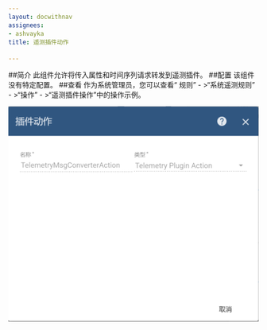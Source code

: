 ```yaml
---
layout: docwithnav
assignees:
- ashvayka
title: 遥测插件动作

---
```


##简介
此组件允许将传入属性和时间序列请求转发到遥测插件。
##配置
该组件没有特定配置。
##查看
作为系统管理员，您可以查看“ 规则” - >“系统遥测规则” - >“操作” - >“遥测插件操作”中的操作示例。

![img](/images/action-telemetry.png)